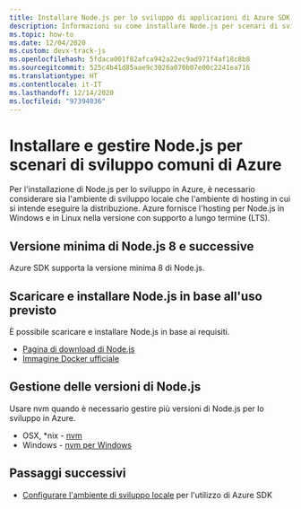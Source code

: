 ```yaml
---
title: Installare Node.js per lo sviluppo di applicazioni di Azure SDK
description: Informazioni su come installare Node.js per scenari di sviluppo comuni con Azure.
ms.topic: how-to
ms.date: 12/04/2020
ms.custom: devx-track-js
ms.openlocfilehash: 5fdaca001f82afca942a22ec9ad971f4af18c8b8
ms.sourcegitcommit: 525c4b41d85aae9c3026a070b07e00c2241ea716
ms.translationtype: HT
ms.contentlocale: it-IT
ms.lasthandoff: 12/14/2020
ms.locfileid: "97394036"
---
```

# <a name="install-and-manage-nodejs-for-common-azure-development-scenarios"></a>Installare e gestire Node.js per scenari di sviluppo comuni di Azure

Per l'installazione di Node.js per lo sviluppo in Azure, è necessario considerare sia l'ambiente di sviluppo locale che l'ambiente di hosting in cui si intende eseguire la distribuzione. Azure fornisce l'hosting per Node.js in Windows e in Linux nella versione con supporto a lungo termine (LTS). 

## <a name="minimum-version-of-nodejs-8"></a>Versione minima di Node.js 8 e successive

Azure SDK supporta la versione minima 8 di Node.js. 

## <a name="download-and-install-nodejs-based-on-your-intended-use"></a>Scaricare e installare Node.js in base all'uso previsto

È possibile scaricare e installare Node.js in base ai requisiti.
 
* [Pagina di download di Node.js](https://nodejs.org/en/download/) 
* [Immagine Docker ufficiale](https://hub.docker.com/_/node/)

## <a name="managing-versions-of-nodejs"></a>Gestione delle versioni di Node.js

Usare nvm quando è necessario gestire più versioni di Node.js per lo sviluppo in Azure.

* OSX, *nix - [nvm](https://github.com/creationix/nvm)
* Windows - [nvm per Windows](https://github.com/marcelklehr/nodist)

## <a name="next-steps"></a>Passaggi successivi

* [Configurare l'ambiente di sviluppo locale](configure-local-development-environment.md) per l'utilizzo di Azure SDK
